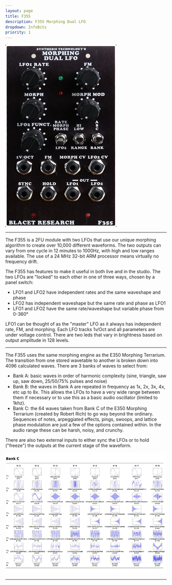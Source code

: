 ```yaml
---
layout: page
title: F355
description: F355 Morphing Dual LFO
dropdown: InfoBits
priority: 1
---
```





![F355](https://github.com/FracModular/fracmodular.github.io/raw/master/assets/img/BlacetF355MorphingDualLFO.png)


---

The F355 is a 2FU module with two LFOs that use our unique morphing algorithm to create over 10,000 different waveforms. 
The two outputs can vary from one cycle in 12 minutes to 1000Hz, with high and low ranges available. 
The use of a 24 MHz 32-bit ARM processor means virtually no frequency drift.

The F355 has features to make it useful in both live and in the studio. The two LFOs are "locked" to each other in one of three ways, 
chosen by a panel switch:

   -  LFO1 and LFO2 have independent rates and the same waveshape and phase
   -  LFO2 has independent waveshape but the same rate and phase as LFO1
   -  LFO1 and LFO2 have the same rate/waveshape but variable phase from 0-360°
   
   
 LFO1 can be thought of as the "master" LFO as it always has independent rate, FM, and morphing. 
 Each LFO tracks 1v/Oct and all parameters are under voltage control. 
 There are two leds that vary in brightness based on output amplitude in 128 levels.

---

The F355 uses the same morphing engine as the E350 Morphing Terrarium. The transition from one stored wavetable to another is broken down into 4096 
calculated waves. There are 3 banks of waves to select from:

 - Bank A: basic waves in order of harmonic complexity (sine, triangle, saw up, saw down, 25/50/75% pulses and noise)
 - Bank B: the waves in Bank A are repeated in frequency as 1x, 2x, 3x, 4x, etc up to 8x. This allows the LFOs to have a very wide range between them if necessary or to use this as a basic audio oscillator (limited to 1khz).
 - Bank C: the 64 waves taken from Bank C of the E350 Morphing Terrarium (created by Robert Rich) to go way beyond the ordinary. Sequences of notes, arpeggiated effects, pings, swoops, and lattice phase modulation are just a few of the options contained within. In the audio range these can be harsh, noisy, and crunchy.

There are also two external inputs to either sync the LFOs or to hold ("freeze") the outputs at the current stage of the waveform.


![F355_BANK_C](https://github.com/FracModular/fracmodular.github.io/raw/master/assets/img/F355_BankC.png)

---
